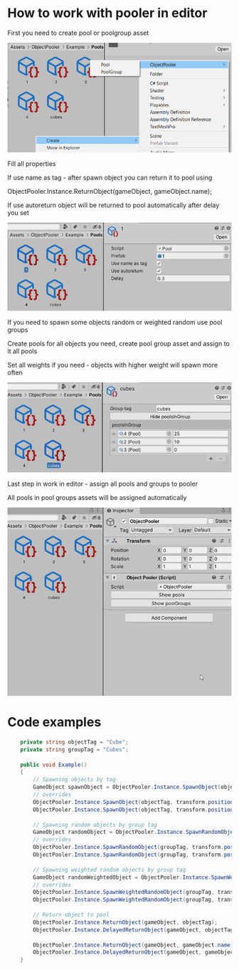﻿# **How to work with pooler in editor**
<p>First you need to create pool or poolgroup asset

![create](https://github.com/KonstantKuz/ObjectPooler/blob/master/TutorScreenshots/create.png)

<p>Fill all properties
<p>If use name as tag - after spawn object you can return it to pool using
<p>ObjectPooler.Instance.ReturnObject(gameObject, gameObject.name);
<p>If use autoreturn object will be returned to pool automatically after delay you set

![pool](https://github.com/KonstantKuz/ObjectPooler/blob/master/TutorScreenshots/pool.png)

<p>If you need to spawn some objects random or weighted random use pool groups
<p>Create pools for all objects you need, create pool group asset and assign to it all pools
<p>Set all weights if you need - objects with higher weight will spawn more often

![group](https://github.com/KonstantKuz/ObjectPooler/blob/master/TutorScreenshots/group.png)

<p>Last step in work in editor - assign all pools and groups to pooler
<p>All pools in pool groups assets will be assigned automatically

![poolerEditor](https://github.com/KonstantKuz/ObjectPooler/blob/master/TutorScreenshots/poolerEditor.gif)

# **Code examples**

```C#
    private string objectTag = "Cube";
    private string groupTag = "Cubes";
    
    public void Example()
    {
        // Spawning objects by tag
        GameObject spawnObject = ObjectPooler.Instance.SpawnObject(objectTag);
        // overrides
        ObjectPooler.Instance.SpawnObject(objectTag, transform.position);
        ObjectPooler.Instance.SpawnObject(objectTag, transform.position, transform.rotation);

        // Spawning random objects by group tag
        GameObject randomObject = ObjectPooler.Instance.SpawnRandomObject(groupTag);
        // overrides
        ObjectPooler.Instance.SpawnRandomObject(groupTag, transform.position);
        ObjectPooler.Instance.SpawnRandomObject(groupTag, transform.position, transform.rotation);

        // Spawning weighted random objects by group tag
        GameObject randomWeightedObject = ObjectPooler.Instance.SpawnWeightedRandomObject(groupTag);
        // overrides
        ObjectPooler.Instance.SpawnWeightedRandomObject(groupTag, transform.position);
        ObjectPooler.Instance.SpawnWeightedRandomObject(groupTag, transform.position, transform.rotation);
        
        // Return object to pool
        ObjectPooler.Instance.ReturnObject(gameObject, objectTag);
        ObjectPooler.Instance.DelayedReturnObject(gameObject, objectTag, 1f);

        ObjectPooler.Instance.ReturnObject(gameObject, gameObject.name);
        ObjectPooler.Instance.DelayedReturnObject(gameObject, gameObject.name, 1f);
    }
```
